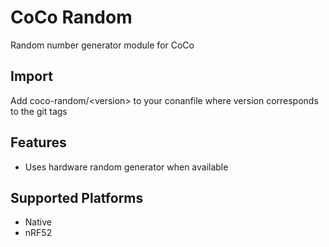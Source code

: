 # CoCo Random

Random number generator module for CoCo

## Import
Add coco-random/\<version> to your conanfile where version corresponds to the git tags

## Features
* Uses hardware random generator when available

## Supported Platforms
* Native
* nRF52
